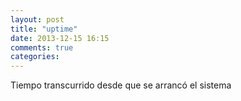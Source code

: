 ```yaml
---
layout: post
title: "uptime"
date: 2013-12-15 16:15
comments: true
categories: 
---
```

Tiempo transcurrido desde que se arrancó el sistema

